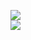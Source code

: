 [![](https://img.shields.io/badge/Made%20With-Github%20Spray-lightgrey.svg?style=for-the-badge&logo=github)](https://github.com/Annihil/github-spray#14745)  
[![](https://i.imgur.com/2DrTn0Z.gif)](https://github.com/Annihil/github-spray)